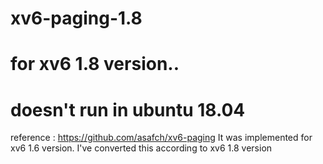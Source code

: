 # xv6-paging-1.8
# for xv6 1.8 version..
# doesn't run in ubuntu 18.04
reference : https://github.com/asafch/xv6-paging
It was implemented for xv6 1.6 version. I've converted this according to xv6 1.8 version

